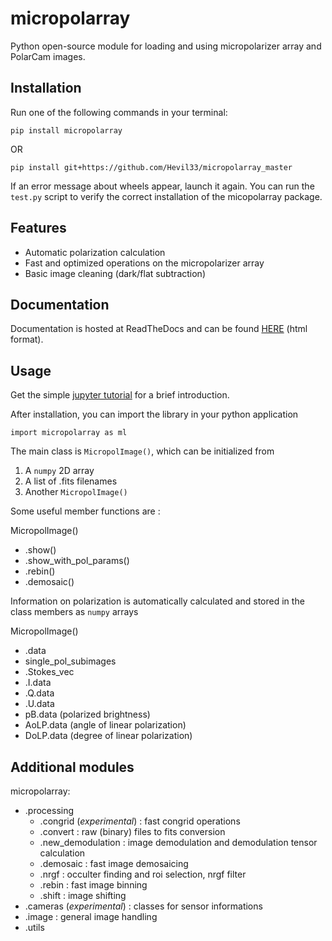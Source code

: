 # micropolarray

Python open-source module for loading and using micropolarizer array and PolarCam images.


## Installation 

Run one of the following commands in your terminal:

```
pip install micropolarray
```

OR

```
pip install git+https://github.com/Hevil33/micropolarray_master
```

If an error message about wheels appear, launch it again.
You can run the `test.py` script to verify the correct installation of the micopolarray package.

## Features

- Automatic polarization calculation
- Fast and optimized operations on the micropolarizer array
- Basic image cleaning (dark/flat subtraction)


## Documentation

Documentation is hosted at ReadTheDocs and can be found [HERE](https://micropolarray.readthedocs.io/en/latest/) (html format).


## Usage

Get the simple [jupyter tutorial](https://github.com/Hevil33/micropolarray_master/blob/main/TUTORIAL.ipynb) for a brief introduction.

After installation, you can import the library in your python application

```
import micropolarray as ml
```

The main class is `MicropolImage()`, which can be initialized from

1. A `numpy` 2D array 
2. A list of .fits filenames
3. Another `MicropolImage()`


Some useful member functions are :

MicropolImage()
- .show()
- .show_with_pol_params()
- .rebin()
- .demosaic()

Information on polarization is automatically calculated and stored in the class members as `numpy` arrays

MicropolImage()
- .data
- single_pol_subimages
- .Stokes_vec
- .I.data
- .Q.data
- .U.data
- pB.data (polarized brightness)
- AoLP.data (angle of linear polarization)
- DoLP.data (degree of linear polarization)


## Additional modules

micropolarray:

- .processing
  - .congrid (_experimental_) : fast congrid operations
  - .convert : raw (binary) files to fits conversion
  - .new_demodulation : image demodulation and demodulation tensor calculation
  - .demosaic : fast image demosaicing
  - .nrgf : occulter finding and roi selection, nrgf filter
  - .rebin : fast image binning
  - .shift : image shifting
- .cameras (_experimental_) : classes for sensor informations
- .image : general image handling
- .utils 
